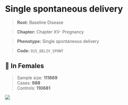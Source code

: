 # Single spontaneous delivery

> **Root:** Baseline Disease  

> **Chapter:** Chapter XV- Pregnancy  

> **Phenotype:** Single spontaneous delivery  

> **Code:** `O15_DELIV_SPONT`

## 👩 In Females  
> Sample size: **111669**  
> Cases: **988**  
> Controls: **110681**
<img src="/Disease/Figures/ALL/Baseline/O15_DELIV_SPONT.png"/>
<CsvTable src="/Disease/Data/ALL/Baseline/LG_O15_DELIV_SPONT.csv" label="🔍 View full results" />
